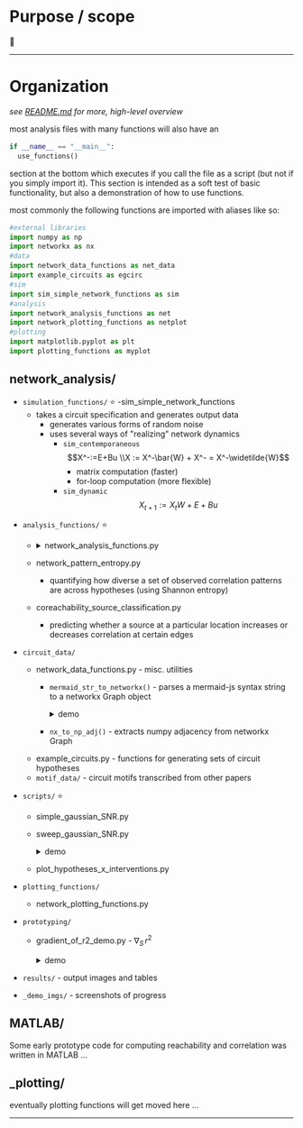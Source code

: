 # Purpose / scope

🚧

----
# Organization
*see [README.md](/README.md) for more, high-level overview*

most analysis files with many functions will also have an 
```python 
if __name__ == "__main__":
  use_functions()
```
section at the bottom which executes if you call the file as a script (but not if you simply import it). This section is intended as a soft test of basic functionality, but also a demonstration of how to use functions.


most commonly the following functions are imported with aliases like so:
```python
#external libraries
import numpy as np
import networkx as nx
#data
import network_data_functions as net_data
import example_circuits as egcirc
#sim
import sim_simple_network_functions as sim
#analysis
import network_analysis_functions as net
import network_plotting_functions as netplot
#plotting
import matplotlib.pyplot as plt
import plotting_functions as myplot
```

## network_analysis/

- `simulation_functions/`  :star:
  <!-- - <details><summary>sim_simple_network_functions.py</summary> -->
  -sim_simple_network_functions
    - takes a circuit specification and generates output data
      - generates various forms of random noise
      - uses several ways of "realizing" network dynamics 
        - `sim_contemporaneous`
        $$X^-:=E+Bu  \\X := X^-\bar{W} + X^- = X^-\widetilde{W}$$
          - matrix computation (faster)
          - for-loop computation (more flexible)
        - `sim_dynamic`
        $$X_{t+1} := X_t W + E + Bu$$
  
</details>

- `analysis_functions/` :star:
  - <details><summary>network_analysis_functions.py</summary>
  
    - sever_inputs()
    - reachability_weight()
    - reachability() [binary]
    - closed_loop_reachability()
    - correlation_matrix_from_reachability()
      - correlation_from_reachability()
    </details>

  - network_pattern_entropy.py
    - quantifying how diverse a set of observed correlation patterns are across hypotheses (using Shannon entropy)
  - coreachability_source_classification.py
    - predicting whether a source at a particular location increases or decreases correlation at certain edges

- `circuit_data/`
  - network_data_functions.py - misc. utilities
    - `mermaid_str_to_networkx()` - parses a mermaid-js syntax string to a networkx Graph object
      <details><summary>demo</summary>  
      
      ![](/code/network_analysis/_demo_imgs/mermaid_parser_demo.png) </details>
    - `nx_to_np_adj()` - extracts numpy adjacency from networkx Graph
  - example_circuits.py - functions for generating sets of circuit hypotheses
  - `motif_data/` - circuit motifs transcribed from other papers

  
- `scripts/` :star:
  - simple_gaussian_SNR.py
  - sweep_gaussian_SNR.py
    <details><summary>demo</summary>  
    
    ![](/figures/from_code/bidirectional_correlation.png) </details>
  - plot_hypotheses_x_interventions.py
  
- `plotting_functions/`
    - network_plotting_functions.py
    
- `prototyping/`
    - gradient_of_r2_demo.py - $\nabla_S \,{r^2}$
      <details><summary>demo</summary>  
      
      ![](/code/network_analysis/_demo_imgs/correlation_reachability_gradient_results.png) </details>
      
  
  
- `results/` - output images and tables 
- `_demo_imgs/` - screenshots of progress
  
## MATLAB/
Some early prototype code for computing reachability and correlation was written in MATLAB ... 

## _plotting/
eventually plotting functions will get moved here ...

----

